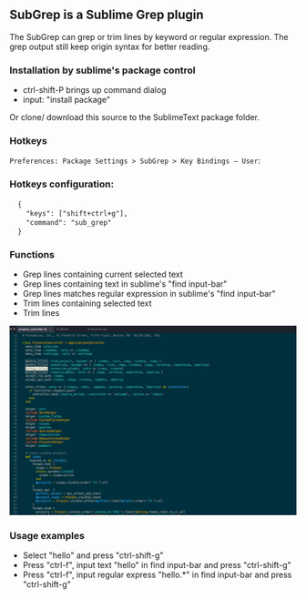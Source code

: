 ## SubGrep is a Sublime Grep plugin

The SubGrep can grep or trim lines by keyword or regular expression. The grep output
still keep origin syntax for better reading.

### Installation by sublime's package control

- ctrl-shift-P brings up command dialog 
- input: "install package"

Or clone/ download this source to the SublimeText package folder.

### Hotkeys
`Preferences: Package Settings > SubGrep > Key Bindings – User`:


### Hotkeys configuration:

```
  {
    "keys": ["shift+ctrl+g"],
    "command": "sub_grep"
  }
```

### Functions

- Grep lines containing current selected text 
- Grep lines containing text in sublime's "find input-bar"
- Grep lines matches regular expression in sublime's "find input-bar"
- Trim lines containing selected text
- Trim lines 

![grep](screenshots/showtime.gif?raw=true)

### Usage examples

- Select "hello" and press "ctrl-shift-g"
- Press "ctrl-f", input text "hello" in find input-bar and press "ctrl-shift-g"
- Press "ctrl-f", input regular express "hello.*" in find input-bar and press "ctrl-shift-g"

